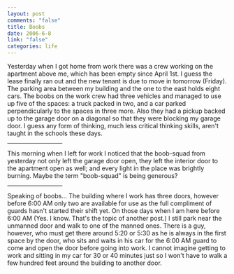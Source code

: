 ```yaml
--- 
layout: post
comments: "false"
title: Boobs
date: 2006-6-8
link: "false"
categories: life
---
```

Yesterday when I got home from work there was a crew working on the apartment above me, which has been empty since April 1st. I guess the lease finally ran out and the new tenant is due to move in tomorrow (Friday). The parking area between my building and the one to the east holds eight cars. The boobs on the work crew had three vehicles and managed to use up five of the spaces: a truck packed in two, and a car parked perpendicularly to the spaces in three more. Also they had a pickup backed up to the garage door on a diagonal so that they were blocking my garage door. I guess any form of thinking, much less critical thinking skills, aren't taught in the schools these days.

<hr width="25%">

This morning when I left for work I noticed that the boob-squad from yesterday not only left the garage door open, they left the interior door to the apartment open as well; and every light in the place was brightly burning. Maybe the term "boob-squad" is being generous?

<hr width="25%">

Speaking of boobs... The building where I work has three doors, however before 6:00 AM only two are available for use as the full compliment of guards hasn't started their shift yet. On those days when I am here before 6:00 AM (Yes. I know. That's the topic of another post.) I still park near the unmanned door and walk to one of the manned ones. There is a guy, however, who must get there around 5:20 or 5:30 as he is always in the first space by the door, who sits and waits in his car for the 6:00 AM guard to come and open the door before going into work. I cannot imagine getting to work and sitting in my car for 30 or 40 minutes just so I won't have to walk a few hundred feet around the building to another door.
